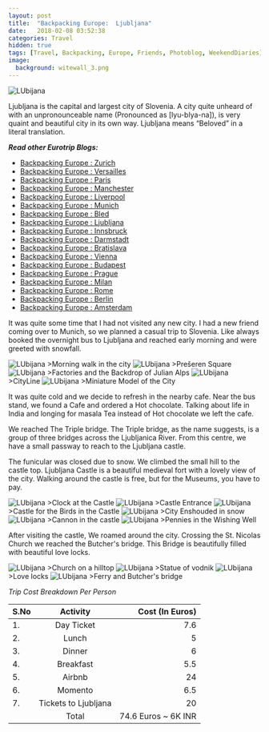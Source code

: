 ```yaml
---
layout: post
title:  "Backpacking Europe:  Ljubljana"
date:   2018-02-08 03:52:38
categories: Travel
hidden: true
tags: [Travel, Backpacking, Europe, Friends, Photoblog, WeekendDiaries]
image:
  background: witewall_3.png
---
```

 
<img src="https://i.imgur.com/XiEf3sY.jpg" alt="LUbijana">

Ljubljana is the capital and largest city of Slovenia. A city quite unheard of with an unpronounceable name (Pronounced as [lyu-blya-na]), is very quaint and beautiful city in its own way. Ljubljana means “Beloved” in a literal translation.

**_Read other Eurotrip Blogs:_**

+ <a href="https://yogeshpandey.in/travel/Backpacking-Europe-zurich/">Backpacking Europe : Zurich</a>
+ <a href="https://yogeshpandey.in/travel/Backpacking-Europe-versailles/">Backpacking Europe : Versailles</a>
+ <a href="https://yogeshpandey.in/travel/Backpacking-Europe-Paris/">Backpacking Europe : Paris</a>
+ <a href="https://yogeshpandey.in/travel/Backpacking-Europe-Manchester/">Backpacking Europe : Manchester</a>
+ <a href="https://yogeshpandey.in/travel/Backpacking-Europe-Liverpool">Backpacking Europe : Liverpool</a>
+ <a href="https://yogeshpandey.in/travel/Backpacking-Europe-Munich/">Backpacking Europe : Munich</a>
+ <a href="https://yogeshpandey.in/travel/Backpacking-Europe-bled/">Backpacking Europe : Bled</a>
+ <a href="https://yogeshpandey.in/travel/Backpacking-Europe-Ljubljana/">Backpacking Europe : Ljubljana</a>
+ <a href="https://yogeshpandey.in/travel/Backpacking-Europe-Innsbruck/">Backpacking Europe : Innsbruck</a>
+ <a href="https://yogeshpandey.in/travel/Backpacking-Europe-Dramstadt/">Backpacking Europe : Darmstadt</a>
+ <a href="https://yogeshpandey.in/travel/Backpacking-Europe-Bratislava/">Backpacking Europe : Bratislava</a>
+ <a href="https://yogeshpandey.in/travel/Backpacking-Europe-Vienna/">Backpacking Europe : Vienna</a>
+ <a href="https://yogeshpandey.in/travel/Backpacking-Europe-Budapest/">Backpacking Europe : Budapest</a>
+ <a href="https://yogeshpandey.in/travel/Backpacking-Europe-Prague/">Backpacking Europe : Prague</a>
+ <a href="https://yogeshpandey.in/travel/Backpacking-Europe-Milan/">Backpacking Europe : Milan</a>
+ <a href="https://yogeshpandey.in/travel/Backpacking-Europe-ROME/">Backpacking Europe :  Rome</a>
+ <a href="https://yogeshpandey.in/travel/Backpacking-Europe-Berlin/">Backpacking Europe : Berlin</a>
+ <a href="https://yogeshpandey.in/travel/Backpacking-Europe-Amsterdam/">Backpacking Europe : Amsterdam</a>


It was quite some time that I had not visited any new city. I had a new friend coming over to Munich, so we planned a casual trip to Slovenia. Like always booked the overnight bus to Ljubljana and reached early morning and were greeted with snowfall.

<img src="https://i.imgur.com/qVyMwYn.jpg" alt="LUbijana">
>Morning walk in the city

<img src="https://i.imgur.com/kkmSfK0.jpg" alt="LUbijana">
>Prešeren Square

<img src="https://i.imgur.com/QRaqW6N.jpg" alt="LUbijana">
>Factories and the Backdrop of Julian Alps

<img src="https://i.imgur.com/7hlYt6u.jpg" alt="LUbijana">
>CityLine

<img src="https://i.imgur.com/T3zjCid.jpg" alt="LUbijana">
>Miniature Model of the City

It was quite cold and we decide to refresh in the nearby cafe. Near the bus stand, we found a Cafe and ordered a Hot chocolate. Talking about life in India and longing for masala Tea instead of Hot chocolate we left the cafe.

We reached The Triple bridge. The Triple bridge, as the name suggests, is a group of three bridges across the Ljubljanica River. From this centre, we have a small passway to reach to the Ljubljana castle.

The funicular was closed due to snow. We climbed the small hill to the castle top. Ljubljana Castle is a beautiful medieval fort with a lovely view of the city. Walking around the castle is free, but for the Museums, you have to pay.  


<img src="https://i.imgur.com/BtxwkIN.jpg" alt="LUbijana">
>Clock at the Castle

<img src="https://i.imgur.com/8uTnCWe.jpg" alt="LUbijana">
>Castle Entrance

<img src="https://i.imgur.com/4rBXdYC.jpg" alt="LUbijana">
>Castle for the Birds in the Castle

<img src="https://i.imgur.com/YDNKonf.jpg" alt="LUbijana">
>City Enshouded in snow

<img src="https://i.imgur.com/r1VkBtq.jpg" alt="LUbijana">
>Cannon in the castle

<img src="https://i.imgur.com/KxmouEO.jpg" alt="LUbijana">
>Pennies in the Wishing Well

After visiting the castle, We roamed around the city. Crossing the St. Nicolas Church we reached the Butcher's bridge. This Bridge is beautifully filled with beautiful love locks.

<img src="https://i.imgur.com/AhLZv9z.jpg" alt="LUbijana">
>Church on a hilltop

<img src="https://i.imgur.com/eni8AFb.jpg" alt="LUbijana">
>Statue of vodnik

<img src="https://i.imgur.com/yoDitgB.jpg" alt="LUbijana">
>Love locks

<img src="https://i.imgur.com/YgDEZ5f.jpg" alt="LUbijana">
>Ferry and Butcher's bridge


*Trip Cost Breakdown Per Person*

| S.No | Activity|Cost (In Euros) |
|:----------|:----------:|-:|
| 1.      | Day Ticket      |7.6|
| 2.      | Lunch      |5|
| 3.      | Dinner      |6|
| 4.      | Breakfast      |5.5|
| 5.     | Airbnb     |24|
| 6.      | Momento      |6.5|
| 7.      | Tickets to Ljubljana      |20|
||Total|74.6 Euros ~ 6K INR|
